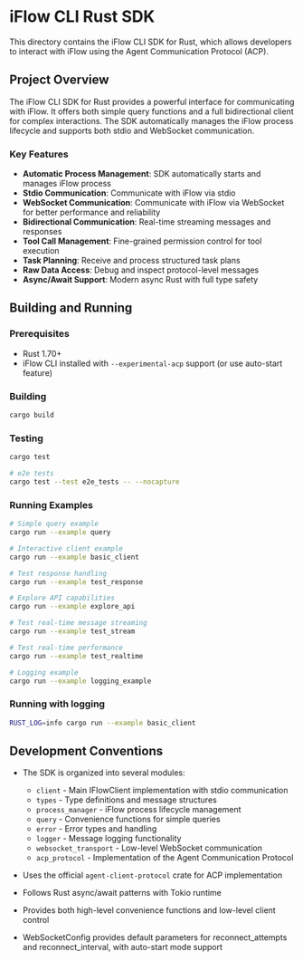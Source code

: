 # iFlow CLI Rust SDK

This directory contains the iFlow CLI SDK for Rust, which allows developers to interact with iFlow using the Agent Communication Protocol (ACP).

## Project Overview

The iFlow CLI SDK for Rust provides a powerful interface for communicating with iFlow. It offers both simple query functions and a full bidirectional client for complex interactions. The SDK automatically manages the iFlow process lifecycle and supports both stdio and WebSocket communication.

### Key Features

- **Automatic Process Management**: SDK automatically starts and manages iFlow process
- **Stdio Communication**: Communicate with iFlow via stdio
- **WebSocket Communication**: Communicate with iFlow via WebSocket for better performance and reliability
- **Bidirectional Communication**: Real-time streaming messages and responses
- **Tool Call Management**: Fine-grained permission control for tool execution
- **Task Planning**: Receive and process structured task plans
- **Raw Data Access**: Debug and inspect protocol-level messages
- **Async/Await Support**: Modern async Rust with full type safety

## Building and Running

### Prerequisites

- Rust 1.70+
- iFlow CLI installed with `--experimental-acp` support (or use auto-start feature)

### Building

```bash
cargo build
```

### Testing

```bash
cargo test

# e2e tests
cargo test --test e2e_tests -- --nocapture
```

### Running Examples

```bash
# Simple query example
cargo run --example query

# Interactive client example
cargo run --example basic_client

# Test response handling
cargo run --example test_response

# Explore API capabilities
cargo run --example explore_api

# Test real-time message streaming
cargo run --example test_stream

# Test real-time performance
cargo run --example test_realtime

# Logging example
cargo run --example logging_example
```

### Running with logging

```bash
RUST_LOG=info cargo run --example basic_client
```

## Development Conventions

- The SDK is organized into several modules:
  - `client` - Main IFlowClient implementation with stdio communication
  - `types` - Type definitions and message structures
  - `process_manager` - iFlow process lifecycle management
  - `query` - Convenience functions for simple queries
  - `error` - Error types and handling
  - `logger` - Message logging functionality
  - `websocket_transport` - Low-level WebSocket communication
  - `acp_protocol` - Implementation of the Agent Communication Protocol

- Uses the official `agent-client-protocol` crate for ACP implementation
- Follows Rust async/await patterns with Tokio runtime
- Provides both high-level convenience functions and low-level client control
- WebSocketConfig provides default parameters for reconnect_attempts and reconnect_interval, with auto-start mode support
